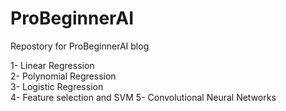# ProBeginnerAI
Repostory for ProBeginnerAI blog

1- Linear Regression<br>
2- Polynomial Regression<br>
3- Logistic Regression<br>
4- Feature selection and SVM
5- Convolutional Neural Networks

